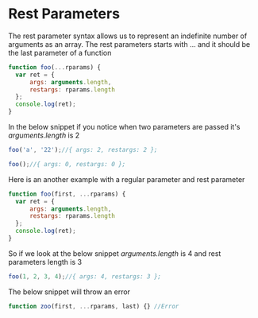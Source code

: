 # Rest Parameters
The rest parameter syntax allows us to represent an indefinite number of arguments as an array. The rest parameters starts with ... and it should be the last parameter of a function

```javascript
function foo(...rparams) {
  var ret = { 
      args: arguments.length, 
      restargs: rparams.length 
  };
  console.log(ret);
}
```

In the below snippet if you notice when two parameters are passed it's *arguments.length* is 2
```javascript
foo('a', '22');//{ args: 2, restargs: 2 };
```

```javascript
foo();//{ args: 0, restargs: 0 };
```
Here is an another example with a regular parameter and rest parameter 
```javascript
function foo(first, ...rparams) {
  var ret = { 
      args: arguments.length, 
      restargs: rparams.length 
  };
  console.log(ret);
}
```

So if we look at the below snippet *arguments.length* is 4 and rest parameters length is 3
```javascript
foo(1, 2, 3, 4);//{ args: 4, restargs: 3 };
```

The below snippet will throw an error
```javascript
function zoo(first, ...rparams, last) {} //Error
```